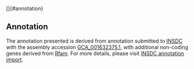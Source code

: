 []{#annotation}

Annotation
----------

The annotation presented is derived from annotation submitted to
[INSDC](http://www.insdc.org) with the assembly accession
[GCA\_001632375.1](http://www.ebi.ac.uk/ena/data/view/GCA_001632375.1),
with additional non-coding genes derived from
[Rfam](http://rfam.xfam.org/). For more details, please visit [INSDC
annotation
import](http://ensemblgenomes.org/info/data/insdc_annotation).
